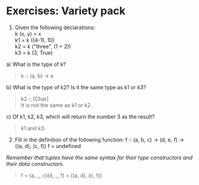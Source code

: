 # Exercises: Variety pack

1. Given the following declarations:  
k (x, y) = x  
k1 = k ((4-1), 10)  
k2 = k ("three", (1 + 2))  
k3 = k (3, True)  

a) What is the type of k?  
> k :: (a, b) -> a   

b) What is the type of k2? Is it the same type as k1 or k3?  
> k2 :: [Char]  
> It is not the same as k1 or k2.  

c) Of k1, k2, k3, which will return the number 3 as the
result?  
> k1 and k3.  

2. Fill in the definition of the following function:
f :: (a, b, c)
-> (d, e, f)
-> ((a, d), (c, f))
f = undefined

*Remember that tuples have the same syntax for their type
constructors and their data constructors.*  
> f = (a, _, c)(d, _, f) = ((a, d), (c, f))